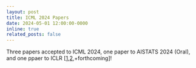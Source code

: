 ```yaml
---
layout: post
title: ICML 2024 Papers
date: 2024-05-01 12:00:00-0000
inline: true
related_posts: false
---
```


Three papers accepted to ICML 2024, one paper to AISTATS 2024 (Oral), and one ppaer to ICLR [<a href="https://timrudner.com/pacllm" target="_blank">1</a>,<a href="bayespos" target="_blank">2</a>,+forthcoming]!